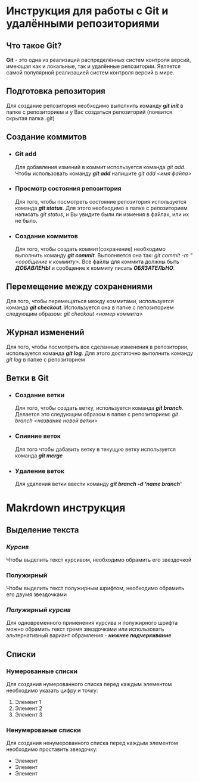 # Инструкция для работы с Git и удалёнными репозиториями

## **Что такое Git?**
**Git** - это одна из реализаций распределённых систем контроля версий, имеющая как и локальные, так и удалённые репозитории. Является самой популярной реализацией систем контроля версий в мире.
## **Подготовка репозитория**
Для создание репозитория необходимо выполнить команду ***git init***  в папке с репозиторием и у Вас создаться репозиторий (появится скрытая папка .git)

## **Создание коммитов**

* ### Git add
  Для добавления измений в коммит используется команда *git add*. Чтобы использовать команду ***git add*** напишите *git add <имя файла>*

* ### Просмотр состояния репозитория
  Для того, чтобы посмотреть состояние репозитория используется команда ***git status***. Для этого необходимо в папке с репозиторием написать *git status*, и Вы увидите были ли измения в файлах, или их не было.

* ### Создание коммитов
  Для того, чтобы создать коммит(сохранение) необходимо выполнить команду ***git commit***. Выполняется она так: *git commit -m "<сообщение к коммиту>*. Все файлы для коммита должны быть ***ДОБАВЛЕНЫ*** и сообщение к коммиту писать ***ОБЯЗАТЕЛЬНО***.

## **Перемещение между сохранениями**
Для того, чтобы перемещаться между коммитами, используется команда ***git checkout***. Используется она в папке с пепозиторием следующим образом: *git checkout <номер коммита>*

## **Журнал изменений**
Для того, чтобы посмотреть все сделанные изменения в репозитории, используется команда ***git log***. Для этого достаточно выполнить команду *git log* в папке с репозиторием

## **Ветки в Git**

* ### Создание ветки

  Для того, чтобы создать ветку, используется команда ***git branch***. Делается это следующим образом в папке с репозиторием: *git branch <название новой ветки>*

* ### Слияние веток

  Для того чтобы дабавить ветку в текущую ветку используется команда ***git merge <name branch>***

* ### Удаление веток
  Для удаления ветки ввести команду ***git branch -d 'name branch'***


# Makrdown инструкция

## Выделение текста

### *Курсив*

Чтобы выделить текст курсивом, необходимо обрамить его звездочкой

### **Полужирный**

Чтобы выделить текст полужирным шрифтом, необходимо обрамить его двумя звездочками 

### ***Полужирный курсив*** 

Для одновременного применения курсива и полужирного шрифта можно обрамить текст тремя звездочками или использовать альтернативный вариант обрамления - __*нижнее подчеркивание*__

## Списки

### Нумерованные списки

Для создания нумерованного списка перед каждым элементом необходимо указать цифру и точку:

1. Элемент 1
2. Элемент 2
3. Элемент 3

### Ненумерованые списки

Для создания ненумерованного списка перед каждым элементом необходимо проставить звездочку:

* Элемент 
* Элемент
* Элемент 